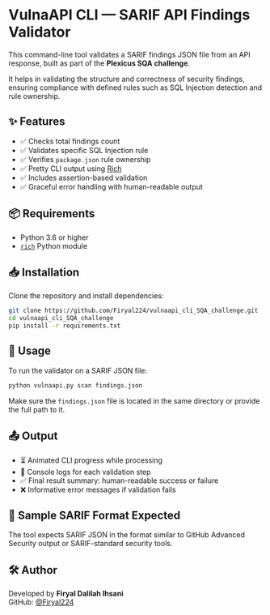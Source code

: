 # VulnaAPI CLI — SARIF API Findings Validator

This command-line tool validates a SARIF findings JSON file from an API response, built as part of the **Plexicus SQA challenge**.

It helps in validating the structure and correctness of security findings, ensuring compliance with defined rules such as SQL Injection detection and rule ownership.

## ✨ Features
- ✅ Checks total findings count
- ✅ Validates specific SQL Injection rule
- ✅ Verifies `package.json` rule ownership
- ✅ Pretty CLI output using [Rich](https://github.com/Textualize/rich)
- ✅ Includes assertion-based validation
- ✅ Graceful error handling with human-readable output

## 📦 Requirements
- Python 3.6 or higher
- [`rich`](https://pypi.org/project/rich/) Python module

## 📥 Installation
Clone the repository and install dependencies:

```bash
git clone https://github.com/Firyal224/vulnaapi_cli_SQA_challenge.git
cd vulnaapi_cli_SQA_challenge
pip install -r requirements.txt
```

## 🚀 Usage
To run the validator on a SARIF JSON file:

```bash
python vulnaapi.py scan findings.json
```

Make sure the `findings.json` file is located in the same directory or provide the full path to it.

## 📤 Output
- ⏳ Animated CLI progress while processing
- 📄 Console logs for each validation step
- ✅ Final result summary: human-readable success or failure
- ❌ Informative error messages if validation fails

## 📁 Sample SARIF Format Expected
The tool expects SARIF JSON in the format similar to GitHub Advanced Security output or SARIF-standard security tools.

## 🛠️ Author
Developed by **Firyal Dalilah Ihsani**  
GitHub: [@Firyal224](https://github.com/Firyal224)
